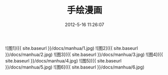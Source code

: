 ﻿---
layout: post
title: 手绘漫画
date:   2012-5-16 11:26:07
categories: [手绘漫画]
---
![图1]({{ site.baseurl }}/docs/manhua/1.jpg)
![图2]({{ site.baseurl }}/docs/manhua/2.jpg)
![图3]({{ site.baseurl }}/docs/manhua/3.jpg)
![图4]({{ site.baseurl }}/docs/manhua/4.jpg)
![图5]({{ site.baseurl }}/docs/manhua/5.jpg)
![图6]({{ site.baseurl }}/docs/manhua/6.jpg)



